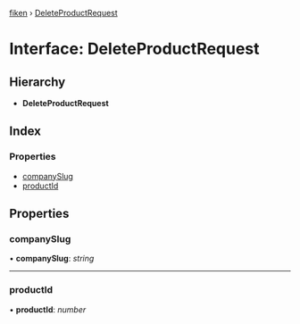 [fiken](../README.md) › [DeleteProductRequest](deleteproductrequest.md)

# Interface: DeleteProductRequest

## Hierarchy

* **DeleteProductRequest**

## Index

### Properties

* [companySlug](deleteproductrequest.md#companyslug)
* [productId](deleteproductrequest.md#productid)

## Properties

###  companySlug

• **companySlug**: *string*

___

###  productId

• **productId**: *number*
